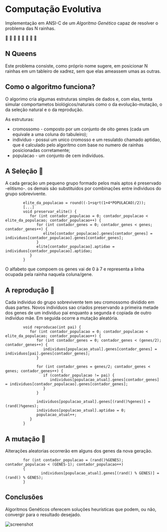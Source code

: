 # Computação Evolutiva 
Implementação em ANSI-C de um _Algoritmo Genético_ capaz de resolver o problema das N rainhas.  
 
 
:crown: :crown: :crown: :crown: :crown: :crown: :crown: :crown:  
## N Queens  
Este problema consiste, como próprio nome sugere, em posicionar N rainhas em um tableiro de xadrez, sem que elas ameassem umas as outras.  
  
    
## Como o algoritmo funciona?  
O algorimo cria algumas estruturas simples de dados e, com elas, tenta simular comportametos biológicos/naturais como o da evolução-mutação, o da seleção natural e o da reprodução.  
  
As estruturas:  
* cromossomo - composto por um conjunto de oito genes (cada um equivale a uma coluna do tabuleiro);
* individuo - possui um unico cromosso e um resulatdo chamado aptidao, que é calculado pelo algoritmo com base no numero de rainhas posicionadas corretamente;
* populacao -  um conjunto de cem indivíduos.  
    
    
## A Seleção :hocho:  
A cada geração um pequeno grupo formado pelos mais aptos é preservado -elitismo-. os demais são substituidos por combinações entre individuos do grupo sobrevivente.  
```
        elite_da_populacao = round((-1+sqrt(1+4*POPULACAO)/2));
        [...]
        void preservar_elite() {
           for (int contador_populacao = 0; contador_populacao < elite_da_populacao; contador_populacao++) {
              for (int contador_genes = 0; contador_genes < genes; contador_genes++) {
                 elite[contador_populacao].genes[contador_genes] = individuos[contador_populacao].genes[contador_genes];
              }
              elite[contador_populacao].aptidao = individuos[contador_populacao].aptidao;
           }
        }
```
O alfabeto que compoem os genes vai de 0 à 7 e representa a linha ocupada pela rainha naquela coluna/gene.
  
    
## A reprodução  :couple:  
Cada individuo do grupo sobrevivente tem seu cromossomo dividido em duas partes. Novos indivíduos sao criados preservando a primeira metade dos genes de um individuo pai enquanto a segunda é copiada de outro indivíduo mãe. Em seguida ocorre a mutação aleatória.
  
```
        void reproducao(int pai) {      
           for (int contador_populacao = 0; contador_populacao < elite_da_populacao; contador_populacao++) {
              for (int contador_genes = 0; contador_genes < (genes/2); contador_genes++) {
                 individuos[populacao_atual].genes[contador_genes] = individuos[pai].genes[contador_genes];
              }      
        
              for (int contador_genes = genes/2; contador_genes < genes; contador_genes++) {
                 if (contador_populacao != pai) {
                    individuos[populacao_atual].genes[contador_genes] = individuos[contador_populacao].genes[contador_genes];
                 }
              }
        
              individuos[populacao_atual].genes[(rand()%genes)] = (rand()%genes);
              individuos[populacao_atual].aptidao = 0;
              populacao_atual++;
           }   
        }
```
  
   
## A  mutação  :hear_no_evil:  
Alterações aleatorias ocorrerão em alguns dos genes da nova geração.
```
        for (int contador_populacao = (rand()%GENES); contador_populacao < (GENES-1); contador_populacao++)
        {
                individuos[populacao_atual].genes[(rand() % GENES)] = (rand() % GENES);
        }
```
    
## Conclusões  
Algoritmos Genéticos oferecem soluções heurísticas que podem, ou não, convergir para o resultado desejado.
  
![screenshot](https://c1.staticflickr.com/5/4332/36349900714_907c81669b_o.png)
